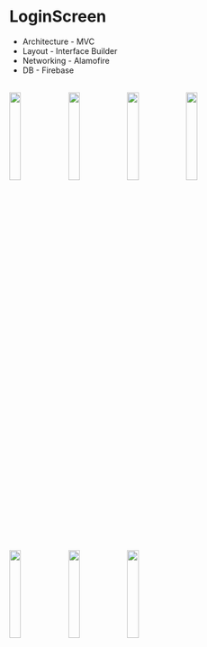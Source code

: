 # LoginScreen
- Architecture - MVC
- Layout - Interface Builder
- Networking - Alamofire
- DB - Firebase
 <br />
<img src="https://github.com/VadimSorokolit/LoginScreen/assets/130312733/885d621f-0793-4154-b83b-d620e87a882e" width = 20%> 
<img src="https://github.com/VadimSorokolit/LoginScreen/assets/130312733/663cb032-b4ed-4e7c-8a42-5f5da444c278" width = 20%>   
<img src="https://github.com/VadimSorokolit/LoginScreen/assets/130312733/3ee2122d-1575-4c84-95f8-366a923a94ce" width = 20%>
<img src="https://github.com/VadimSorokolit/LoginScreen/assets/130312733/2da67789-85d8-4ce0-94e3-e9b800b0d515" width = 20%>
<br />
<br />
<br />
<img src="https://github.com/VadimSorokolit/LoginScreen/assets/130312733/83726af4-d2d7-4567-94c2-744f190af549" width = 20%>     
<img src="https://github.com/VadimSorokolit/LoginScreen/assets/130312733/7e117a7f-fb2e-4b24-86ae-122353cbb649" width = 20%>   
<img src="https://github.com/VadimSorokolit/LoginScreen/assets/130312733/2e9c2e90-032f-48b1-894f-b7e2881dc7b2" width = 20%>
&nbsp; &nbsp; &nbsp; &nbsp; 





